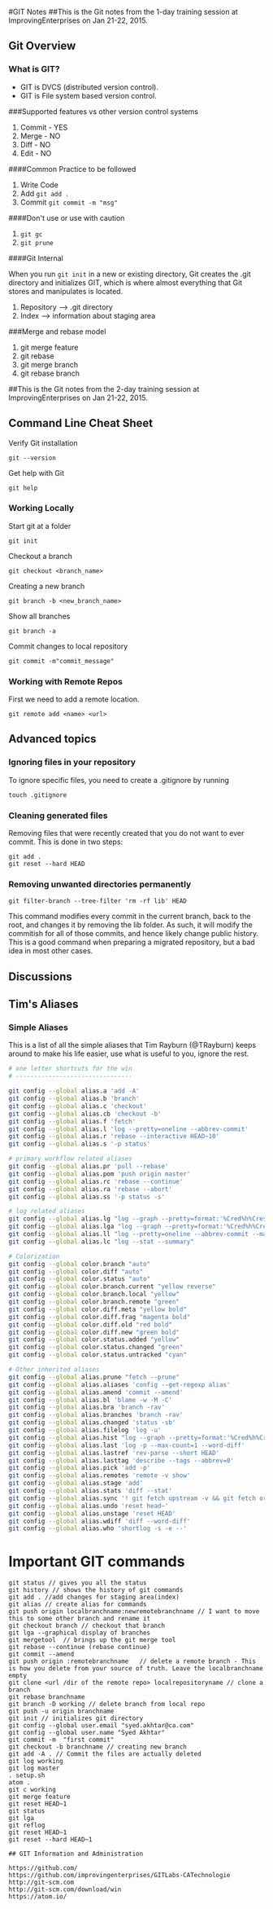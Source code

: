 
#GIT Notes
##This is the Git notes from the 1-day training session at ImprovingEnterprises on Jan 21-22, 2015.

## Git Overview
### What is GIT?
* GIT is DVCS (distributed version control).
* GIT is File system based version control.

###Supported features vs other version control systems

1. Commit - YES
2. Merge  - NO
3. Diff   - NO
4. Edit	  - NO

####Common Practice to be followed

1. Write Code
2. Add `git add .`
3. Commit `git commit -m "msg"`

####Don't use or use with caution

1. `git gc`
2. `git prune`

####Git Internal

When you run `git init` in a new or existing directory, Git creates the .git directory and initializes GIT,
which is where almost everything that Git stores and manipulates is located.

1. Repository --> .git directory
2. Index --> information about staging area

###Merge and rebase model
1. git merge feature
2. git rebase
1. git merge branch
2. git rebase branch


##This is the Git notes from the 2-day training session at ImprovingEnterprises on Jan 21-22, 2015.


## Command Line Cheat Sheet
Verify Git installation
```
git --version
```
Get help with Git
```
git help
```
### Working Locally
Start git at a folder
```
git init
```

Checkout a branch
```
git checkout <branch_name>
```

Creating a new branch
```
git branch -b <new_branch_name>
```

Show all branches
```
git branch -a
```

Commit changes to local repository
```
git commit -m"commit_message"
```

### Working with Remote Repos
First we need to add a remote location.

```
git remote add <name> <url>
```


## Advanced topics
### Ignoring files in your repository
To ignore specific files, you need to create a .gitignore by running
```
touch .gitignore
```

### Cleaning generated files
Removing files that were recently created that you do not want to ever commit.
This is done in two steps:
```
git add .
git reset --hard HEAD
```

### Removing unwanted directories permanently

```
git filter-branch --tree-filter 'rm -rf lib' HEAD
```
This command modifies every commit in the current branch, back to the root, and changes it by removing the lib folder. As such, it will modify the commitish for all of those commits, and hence likely change public history. This is a good command when preparing a migrated repository, but a bad idea in most other cases.

## Discussions

## Tim's Aliases

### Simple Aliases

This is a list of all the simple aliases that Tim Rayburn (@TRayburn) keeps around to make his life easier, use what is useful to you, ignore the rest.

``` sh
# one letter shortcuts for the win
# --------------------------------

git config --global alias.a 'add -A'
git config --global alias.b 'branch'
git config --global alias.c 'checkout'
git config --global alias.cb 'checkout -b'
git config --global alias.f 'fetch'
git config --global alias.l 'log --pretty=oneline --abbrev-commit'
git config --global alias.r 'rebase --interactive HEAD~10'
git config --global alias.s '-p status'

# primary workflow related aliases
git config --global alias.pr 'pull --rebase'
git config --global alias.pom 'push origin master'
git config --global alias.rc 'rebase --continue'
git config --global alias.ra 'rebase --abort'
git config --global alias.ss '-p status -s'

# log related aliases
git config --global alias.lg "log --graph --pretty=format:'%Cred%h%Creset -%C(yellow)%d%Creset %s %Cgreen(%cr) %C(bold blue)<%an>%Creset' --abbrev-commit --date=relative"
git config --global alias.lga "log --graph --pretty=format:'%Cred%h%Creset -%C(yellow)%d%Creset %s %Cgreen(%cr) %C(bold blue)<%an>%Creset' --abbrev-commit --date=relative --all"
git config --global alias.ll "log --pretty=oneline --abbrev-commit --max-count=15"
git config --global alias.lc "log --stat --summary"

# Colorization
git config --global color.branch "auto"
git config --global color.diff "auto"
git config --global color.status "auto"
git config --global color.branch.current "yellow reverse"
git config --global color.branch.local "yellow"
git config --global color.branch.remote "green"
git config --global color.diff.meta "yellow bold"
git config --global color.diff.frag "magenta bold"
git config --global color.diff.old "red bold"
git config --global color.diff.new "green bold"
git config --global color.status.added "yellow"
git config --global color.status.changed "green"
git config --global color.status.untracked "cyan"

# Other inherited aliases
git config --global alias.prune "fetch --prune"
git config --global alias.aliases 'config --get-regexp alias'
git config --global alias.amend 'commit --amend'
git config --global alias.bl 'blame -w -M -C'
git config --global alias.bra 'branch -rav'
git config --global alias.branches 'branch -rav'
git config --global alias.changed 'status -sb'
git config --global alias.filelog 'log -u'
git config --global alias.hist "log --graph --pretty=format:'%Cred%h%Creset -%C(yellow)%d%Creset %s %Cgreen(%cr) %C(bold blue) [%an]%Creset' --abbrev-commit --date=relative"
git config --global alias.last 'log -p --max-count=1 --word-diff'
git config --global alias.lastref 'rev-parse --short HEAD'
git config --global alias.lasttag 'describe --tags --abbrev=0'
git config --global alias.pick 'add -p'
git config --global alias.remotes 'remote -v show'
git config --global alias.stage 'add'
git config --global alias.stats 'diff --stat'
git config --global alias.sync '! git fetch upstream -v && git fetch origin -v && git checkout master && git merge upstream/master'
git config --global alias.undo 'reset head~'
git config --global alias.unstage 'reset HEAD'
git config --global alias.wdiff 'diff --word-diff'
git config --global alias.who 'shortlog -s -e --'
```
# Important GIT commands

    git status // gives you all the status
    git history // shows the history of git commands
    git add . //add changes for staging area(index)
    git alias // create alias for commands
    git push origin localbranchname:newremotebranchname // I want to move this to some other branch and rename it
    git checkout branch // checkout that branch
    git lga --graphical display of branches
    git mergetool  // brings up the git merge tool
    git rebase --continue (rebase continue)
    git commit --amend
    git push origin :remotebranchname   // delete a remote branch - This is how you delete from your source of truth. Leave the localbranchname empty
    git clone <url /dir of the remote repo> localrepositoryname // clone a branch
    git rebase branchname
    git branch -D working // delete branch from local repo
    git push -u origin branchname
    git init // initializes git directory
    git config --global user.email "syed.akhtar@ca.com"
    git config --global user.name "Syed Akhtar"
    git commit -m  "first commit"
    git checkout -b branchname // creating new branch
    git add -A . // Commit the files are actually deleted
    git log working
    git log master
    . setup.sh
    atom .
    git c working
    git merge feature
    git reset HEAD~1
    git status
    git lga
    git reflog
    git reset HEAD~1
    git reset --hard HEAD~1

    ## GIT Information and Administration

    https://github.com/
    https://github.com/improvingenterprises/GITLabs-CATechnologie
    http://git-scm.com
    http://git-scm.com/download/win
    https://atom.io/
